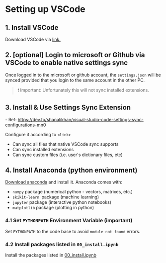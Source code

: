 # Setting up VSCode

## 1. Install VSCode

Download VSCode via [link.](https://code.visualstudio.com/download)

## 2. [optional] Login to microsoft or Github via VSCode to enable native settings sync

Once logged in to the microsoft or github account, the `settings.json` will be synced provided that you login to the same account in the other PC.

> <note>❗️ Important: Unfortunately this will not sync installed extensions.</note>

## 3. Install & Use <ext>Settings Sync Extension</ext>
<tag>- Ref: https://dev.to/shanalikhan/visual-studio-code-settings-sync-configurations-mn0</tag>

Configure it according to `<link>`
- Can sync all files that native VSCode sync supports
- Can sync installed extensions
- Can sync custom files (i.e. user's dictionary files, etc)

## 4. Install Anaconda (python environment)

[Download anaconda](https://www.anaconda.com/products/distribution) and install it. Anaconda comes with: 

- `numpy` package (numerical python - vectors, matrixes, etc.)
- `skikit-learn `package (machine learning)
- `jupyter` package (interactive python notebooks)
- `matplotlib` package (plotting in python)

### 4.1 Set `PYTHONPATH` Environment Variable <o>(important)</o>

Set `PYTHONPATH` to the code base to avoid `module not found` errors.

### 4.2 Install packages listed in `00_install.ipynb`

Install the packages listed in [00_install.ipynb](00_install.ipynb)

